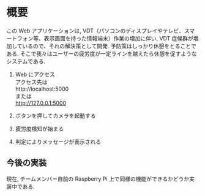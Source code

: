 # 概要

この Web アプリケーションは, VDT（パソコンのディスプレイやテレビ、スマートフォン等、表示画面を持った情報端末）作業の増加に伴い, VDT 症候群が増加しているので、それの解決策として開発.
予防策はしっかり休憩をとることである. そこで我々はユーザーの疲労度が一定ラインを越えたら休憩を促すようなシステムである.

1. Web にアクセス  
アクセス先は  
http://localhost:5000  
または  
http://127.0.0.1:5000  


1. ボタンを押してカメラを起動する
1. 疲労度検知が始まる
1. 判定によりメッセージが表示される

## 今後の実装

現在, チームメンバー自前の Raspberry Pi 上で同様の機能ができるかどうか実装中である.
